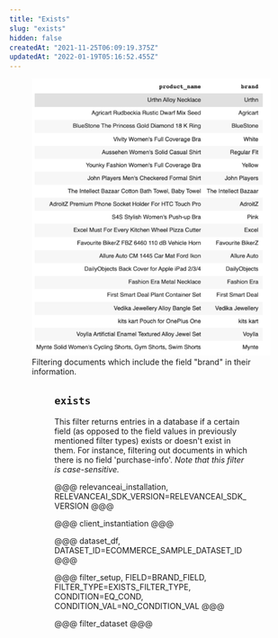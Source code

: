 ```yaml
---
title: "Exists"
slug: "exists"
hidden: false
createdAt: "2021-11-25T06:09:19.375Z"
updatedAt: "2022-01-19T05:16:52.455Z"
---
```

<figure>
<img src="https://github.com/RelevanceAI/RelevanceAI-readme-docs/blob/v1.1.1/docs_template/GENERAL_FEATURES/_assets/exists.png?raw=true" width="500" alt="exist.png" />
<figcaption>Filtering documents which include the field "brand" in their information.</figcaption>
<figure>

## `exists`
This filter returns entries in a database if a certain field (as opposed to the field values in previously mentioned filter types) exists or doesn't exist in them. For instance, filtering out documents in which there is no field 'purchase-info'. *Note that this filter is case-sensitive.*

@@@ relevanceai_installation, RELEVANCEAI_SDK_VERSION=RELEVANCEAI_SDK_VERSION @@@

@@@ client_instantiation @@@

@@@ dataset_df, DATASET_ID=ECOMMERCE_SAMPLE_DATASET_ID @@@

@@@ filter_setup, FIELD=BRAND_FIELD, FILTER_TYPE=EXISTS_FILTER_TYPE, CONDITION=EQ_COND, CONDITION_VAL=NO_CONDITION_VAL @@@

@@@ filter_dataset @@@


